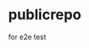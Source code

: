# publicrepo
for e2e test





































































































































































































































































































































































































































































































































































































































































































































































































































































































































































































































































































































































































































































































































































































































































































































































































































































































































































































































































































































































































































































































































































































































































































































































































































































































































































































































































































































































































































































































































































































































































































































































































































































































































